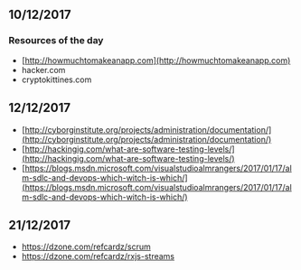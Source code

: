 ## 10/12/2017

### Resources of the day

* [http://howmuchtomakeanapp.com](http://howmuchtomakeanapp.com)
* hacker.com
* cryptokittines.com

## 12/12/2017

* [http://cyborginstitute.org/projects/administration/documentation/](http://cyborginstitute.org/projects/administration/documentation/)
* [http://hackingig.com/what-are-software-testing-levels/](http://hackingig.com/what-are-software-testing-levels/)
* [https://blogs.msdn.microsoft.com/visualstudioalmrangers/2017/01/17/alm-sdlc-and-devops-which-witch-is-which/](https://blogs.msdn.microsoft.com/visualstudioalmrangers/2017/01/17/alm-sdlc-and-devops-which-witch-is-which/)

## 21/12/2017

* https://dzone.com/refcardz/scrum
* https://dzone.com/refcardz/rxjs-streams



